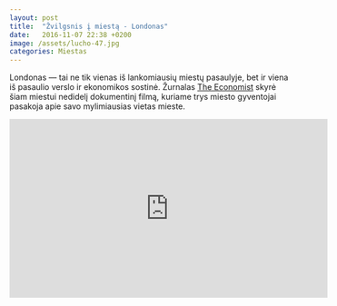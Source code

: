 ```yaml
---
layout: post
title:  "Žvilgsnis į miestą - Londonas"
date:   2016-11-07 22:38 +0200
image: /assets/lucho-47.jpg
categories: Miestas
---
```

<p>Londonas — tai ne tik vienas iš lankomiausių miestų pasaulyje, bet ir viena iš pasaulio verslo ir ekonomikos sostinė. Žurnalas <a href="http://www.economist.com" target="_blank">The Economist</a> skyrė šiam miestui nedidelį dokumentinį filmą, kuriame trys miesto gyventojai pasakoja apie savo mylimiausias vietas mieste.</p>

<iframe width="560" height="315" src="https://www.youtube.com/embed/_B-FDiitAOE" frameborder="0" allowfullscreen></iframe>
